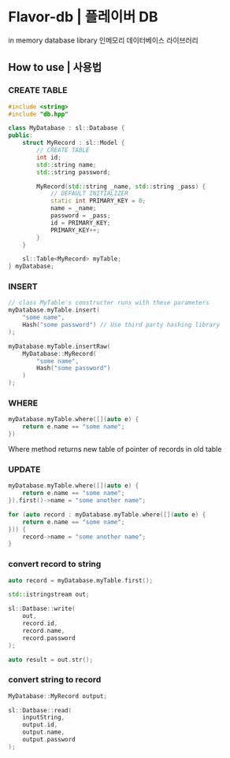 # Flavor-db | 플레이버 DB
in memory database library
인메모리 데이터베이스 라이브러리

## How to use | 사용법

### CREATE TABLE
```cpp
#include <string>
#include "db.hpp"

class MyDatabase : sl::Database {
public:
    struct MyRecord : sl::Model {
        // CREATE TABLE        
        int id;
        std::string name;
        std::string password;

        MyRecord(std::string _name, std::string _pass) {
            // DEFAULT INITIALIZER
            static int PRIMARY_KEY = 0;
            name = _name;
            password = _pass;
            id = PRIMARY_KEY;
            PRIMARY_KEY++;
        }
    }

    sl::Table<MyRecord> myTable;
} myDatabase;
```

### INSERT
```cpp
// class MyTable's constructer runs with these parameters
myDatabase.myTable.insert(
    "some name",
    Hash("some password") // Use third party hashing library
);

myDatabase.myTable.insertRaw(
    MyDatabase::MyRecord(
        "some name",
        Hash("some password")
    )
);
```

### WHERE
```cpp
myDatabase.myTable.where([](auto e) {
    return e.name == "some name";
})
```
Where method returns new table of pointer of records in old table

### UPDATE
```cpp
myDatabase.myTable.where([](auto e) {
    return e.name == "some name";
}).first()->name = "some another name";

for (auto record : myDatabase.myTable.where([](auto e) {
    return e.name == "some name";
})) {
    record->name = "some another name";
}
```

### convert record to string
```cpp
auto record = myDatabase.myTable.first();

std::istringstream out;

sl::Datbase::write(
    out,
    record.id,
    record.name,
    record.password
);

auto result = out.str();
```

### convert string to record
```cpp
MyDatabase::MyRecord output;

sl::Datbase::read(
    inputString,
    output.id,
    output.name,
    output.password
);
```
